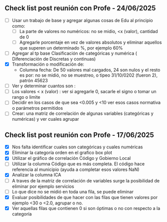 ## Check list post reunión con Profe - 24/06/2025
- [ ] Usar un trabajo de  base y agregar algunas cosas de Edu al principio como:
  - [ ] La parte de valores no numéricos: no se midio, <x (valor), cantidad de 0 
  - [ ] Agregarle porcentaje en vez de valores absolutos y eliminar aquellos que superen un determinado %, por ejemplo 60%
- [ ] Agregar al tp base Clasificación de categóricas y numérica ( Diferenciación de Discretas y continuas)
- [x] Transformación  o modificación de:
  - Columna fecha: De 50 valores mal cargados, 24 son nulos y el resto es por: no se midió, no se muestreo, o tipeo 31/10/0202 (fueron 2), patrón 45623
- [ ] Ver y determinar cuantos son :
 - [ ] Los valores < x (valor) : ver si agregarle 0, sacarle el signo o tomar un rango o limite
 - [ ] Decidir en los casos de que sea <0.005 y <10 ver esos casos normativa o parámetros permitidos
- [ ] Crear: una matriz de correlación de algunas variables (categóricas y numéricas) y ver cuales agrupar

## Check list post reunión con Profe - 17/06/2025
- [x] Nos falta identificar cuales son categóricas y cuales numéricas
- [x] Eliminar la categoría orden en el grafico box plot
- [x] Utilizar el gráfico de correlación Código y Gobierno Local
- [ ] Utilizar la columna Código que es más completa. El código hace referencia al municipio (ayuda a completar esos  valores NaN) 
- [x] Analizar la columna ICA
- [ ] A traves de la matriz de correlación de variables surge la posibilidad de eliminar por ejemplo servicios 
- [ ] Lo que dice no se midió en toda una fila, se puede eliminar 
- [x] Evaluar posibilidades de que hacer con las filas que tienen valores por ejemplo <30 o <2.0, agrupar o no.
- [x] Ver aquellas filas que contienen 0 si son óptimas o no con respecto a la categoría
